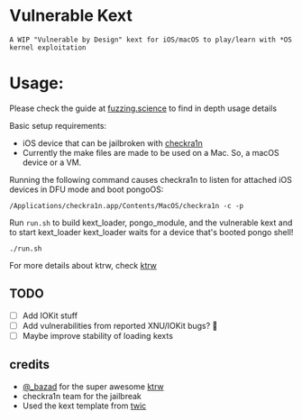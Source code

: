 # Vulnerable Kext
    A WIP "Vulnerable by Design" kext for iOS/macOS to play/learn with *OS kernel exploitation

# Usage:

Please check the guide at [fuzzing.science](https://fuzzing.science/vulnerable-kext) to find in depth usage details

Basic setup requirements:
- iOS device that can be jailbroken with [checkra1n](https://checkra.in/)
- Currently the make files are made to be used on a Mac. So, a macOS device or a VM.

Running the following command causes checkra1n to listen for attached iOS devices in DFU mode and boot pongoOS:
~~~
/Applications/checkra1n.app/Contents/MacOS/checkra1n -c -p
~~~

Run `run.sh` to build kext_loader, pongo_module, and the vulnerable kext and to start kext_loader
kext_loader waits for a device that's booted pongo shell!

~~~
./run.sh
~~~

For more details about ktrw, check [ktrw](https://github.com/googleprojectzero/ktrw)

## TODO
- [ ] Add IOKit stuff
- [ ] Add vulnerabilities from reported XNU/IOKit bugs? 🤔
- [ ] Maybe improve stability of loading kexts

## credits
- [@_bazad](https://twitter.com/_bazad) for the super awesome [ktrw](https://github.com/googleprojectzero/ktrw)
- checkra1n team for the jailbreak
- Used the kext template from [twic](https://urchin.earth.li/~twic/Kernel_Extensions_for_OS_X.html)
